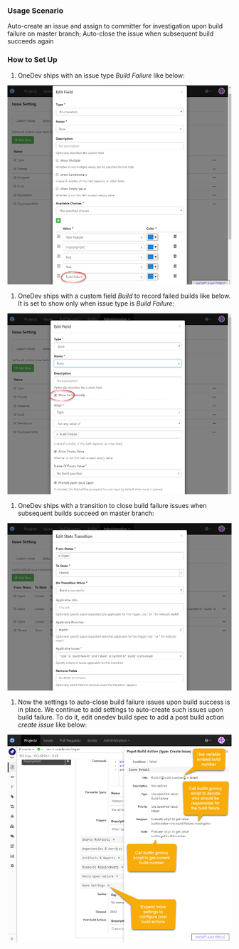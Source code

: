 ### Usage Scenario

Auto-create an issue and assign to committer for investigation upon build failure on master branch; Auto-close the issue when subsequent build succeeds again

### How to Set Up

1. OneDev ships with an issue type _Build Failure_ like below:

  ![Issue Type Build Failure](../images//issue-type-build-failure.png)
  
1. OneDev ships with a custom field _Build_ to record failed builds like below. It is set to show only when issue type is _Build Failure_:

  ![Issue Field Build](../images//issue-field-build.png)
  
1. OneDev ships with a transition to close build failure issues when subsequent builds succeed on master branch:

  ![Issue Fix Build Failure Transition](../images//issue-fix-build-failure-transition.png)
  
1. Now the settings to auto-close build failure issues upon build success is in place. We continue to add settings to auto-create such issues upon build failure. To do it, edit onedev build spec to add a post build action _create issue_ like below:

 ![Create Issue Upon Build Failure](../images//create-issue-upon-build-failure.png)